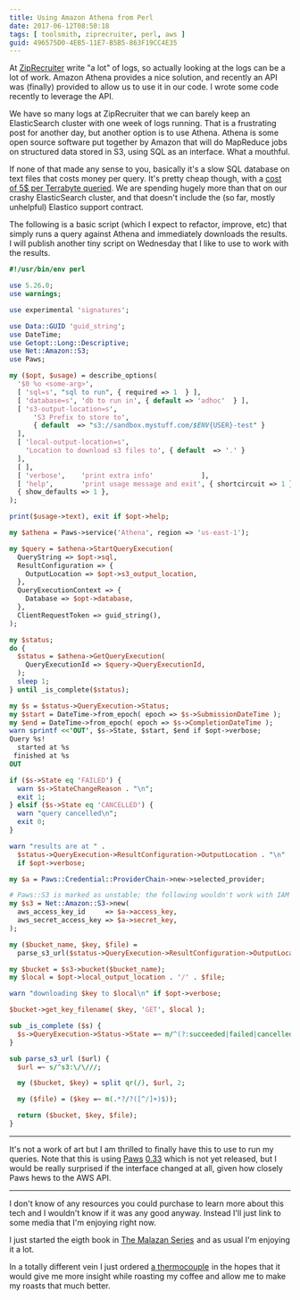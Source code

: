 ```yaml
---
title: Using Amazon Athena from Perl
date: 2017-06-12T08:50:18
tags: [ toolsmith, ziprecruiter, perl, aws ]
guid: 496575D0-4EB5-11E7-B5B5-863F19CC4E35
---
```

At [ZipRecruiter](https://www.ziprecruiter.com/hiring/technology) write "a lot"
of logs, so actually looking at the logs can be a lot of work.  Amazon Athena
provides a nice solution, and recently an API was (finally) provided to allow us
to use it in our code.  I wrote some code recently to leverage the API.

<!--more-->

We have so many logs at ZipRecruiter that we can barely keep an ElasticSearch
cluster with one week of logs running.  That is a frustrating post for another
day, but another option is to use Athena.  Athena is some open source software
put together by Amazon that will do MapReduce jobs on structured data stored in
S3, using SQL as an interface.  What a mouthful.

If none of that made any sense to you, basically it's a slow SQL database on
text files that costs money per query.  It's pretty cheap though, with a [cost
of 5$ per Terrabyte queried](https://aws.amazon.com/athena/pricing/).  We are
spending hugely more than that on our crashy ElasticSearch cluster, and that
doesn't include the (so far, mostly unhelpful) Elastico support contract.

The following is a basic script (which I expect to refactor, improve, etc) that
simply runs a query against Athena and immediately downloads the results.  I
will publish another tiny script on Wednesday that I like to use to work with
the results.

``` perl
#!/usr/bin/env perl

use 5.26.0;
use warnings;

use experimental 'signatures';

use Data::GUID 'guid_string';
use DateTime;
use Getopt::Long::Descriptive;
use Net::Amazon::S3;
use Paws;

my ($opt, $usage) = describe_options(
  '$0 %o <some-arg>',
  [ 'sql=s', "sql to run", { required => 1  } ],
  [ 'database=s', 'db to run in', { default => 'adhoc'  } ],
  [ 's3-output-location=s',
      'S3 Prefix to store to',
      { default  => "s3://sandbox.mystuff.com/$ENV{USER}-test" }
  ],
  [ 'local-output-location=s',
    'Location to download s3 files to', { default  => '.' }
  ],
  [ ],
  [ 'verbose',    'print extra info'            ],
  [ 'help',       'print usage message and exit', { shortcircuit => 1 } ],
  { show_defaults => 1 },
);

print($usage->text), exit if $opt->help;

my $athena = Paws->service('Athena', region => 'us-east-1');

my $query = $athena->StartQueryExecution(
  QueryString => $opt->sql,
  ResultConfiguration => {
    OutputLocation => $opt->s3_output_location,
  },
  QueryExecutionContext => {
    Database => $opt->database,
  },
  ClientRequestToken => guid_string(),
);

my $status;
do {
  $status = $athena->GetQueryExecution(
    QueryExecutionId => $query->QueryExecutionId,
  );
  sleep 1;
} until _is_complete($status);

my $s = $status->QueryExecution->Status;
my $start = DateTime->from_epoch( epoch => $s->SubmissionDateTime );
my $end = DateTime->from_epoch( epoch => $s->CompletionDateTime );
warn sprintf <<'OUT', $s->State, $start, $end if $opt->verbose;
Query %s!
  started at %s
 finished at %s
OUT

if ($s->State eq 'FAILED') {
  warn $s->StateChangeReason . "\n";
  exit 1;
} elsif ($s->State eq 'CANCELLED') {
  warn "query cancelled\n";
  exit 0;
}

warn "results are at " .
  $status->QueryExecution->ResultConfiguration->OutputLocation . "\n"
  if $opt->verbose;

my $a = Paws::Credential::ProviderChain->new->selected_provider;

# Paws::S3 is marked as unstable; the following wouldn't work with IAM roles.
my $s3 = Net::Amazon::S3->new(
  aws_access_key_id     => $a->access_key,
  aws_secret_access_key => $a->secret_key,
);

my ($bucket_name, $key, $file) =
  parse_s3_url($status->QueryExecution->ResultConfiguration->OutputLocation);

my $bucket = $s3->bucket($bucket_name);
my $local = $opt->local_output_location . '/' . $file;

warn "downloading $key to $local\n" if $opt->verbose;

$bucket->get_key_filename( $key, 'GET', $local );

sub _is_complete ($s) {
  $s->QueryExecution->Status->State =~ m/^(?:succeeded|failed|cancelled)$/i
}

sub parse_s3_url ($url) {
  $url =~ s/^s3:\/\///;

  my ($bucket, $key) = split qr(/), $url, 2;

  my ($file) = ($key =~ m(.*?/?([^/]+)$));

  return ($bucket, $key, $file);
}
```

---

It's not a work of art but I am thrilled to finally have this to use to run my
queries.  Note that this is using [Paws](https://metacpan.org/pod/Paws)
[0.33](https://github.com/pplu/aws-sdk-perl/tree/release/0.33) which is not yet
released, but I would be really surprised if the interface changed at all, given
how closely Paws hews to the AWS API.

---

I don't know of any resources you could purchase to learn more about this tech
and I wouldn't know if it was any good anyway.  Instead I'll just link to some
media that I'm enjoying right now.

I just started the eigth book in
<a target="_blank" href="https://www.amazon.com/gp/product/B00HL0MA3W/ref=as_li_tl?ie=UTF8&camp=1789&creative=9325&creativeASIN=B00HL0MA3W&linkCode=as2&tag=afoolishmanif-20&linkId=4adf7257ad865045c586e019e34aa593">The Malazan Series</a><img src="//ir-na.amazon-adsystem.com/e/ir?t=afoolishmanif-20&l=am2&o=1&a=B00HL0MA3W" width="1" height="1" border="0" alt="" style="border:none !important; margin:0px !important;" />
and as usual I'm enjoying it a lot.

In a totally different vein I just ordered
<a target="_blank" href="https://www.amazon.com/gp/product/B018QHQSB8/ref=as_li_tl?ie=UTF8&camp=1789&creative=9325&creativeASIN=B018QHQSB8&linkCode=as2&tag=afoolishmanif-20&linkId=9596369c129826b8979a250e7e65ad88">a thermocouple</a><img src="//ir-na.amazon-adsystem.com/e/ir?t=afoolishmanif-20&l=am2&o=1&a=B018QHQSB8" width="1" height="1" border="0" alt="" style="border:none !important; margin:0px !important;" />
in the hopes that it would give me more insight while roasting my coffee and
allow me to make my roasts that much better.
